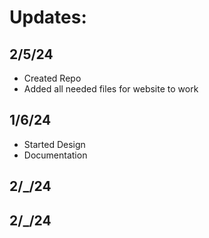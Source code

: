 # Updates:

## 2/5/24
- Created Repo
- Added all needed files for website to work

## 1/6/24
- Started Design
- Documentation 

## 2/_/24 

## 2/_/24

##

##

##

##